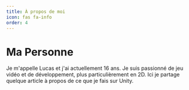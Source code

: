 ```yaml
---
title: À propos de moi
icon: fas fa-info
order: 4
---
```



# Ma Personne
Je m'appelle Lucas et j'ai actuellement 16 ans.
Je suis passionné de jeu vidéo et de développement, plus particulièrement en 2D.
Ici je partage quelque article à propos de ce que je fais sur Unity.
